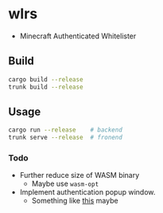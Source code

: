 # wlrs

- Minecraft Authenticated Whitelister

## Build
```bash
cargo build --release
trunk build --release
```

## Usage
```bash
cargo run --release    # backend
trunk serve --release  # fronend
```

### Todo
- Further reduce size of WASM binary
    - Maybe use `wasm-opt`
- Implement authentication popup window.
    - Something like [this](https://developer.mozilla.org/en-US/docs/Web/API/Web_Authentication_API) maybe